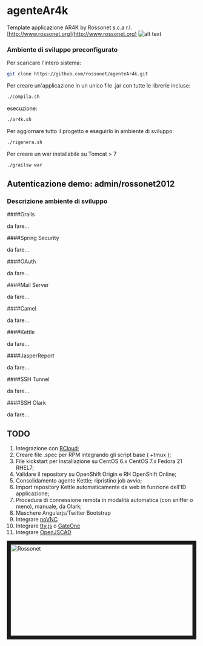 # agenteAr4k
Template applicazione AR4K
by Rossonet s.c.a r.l.
[http://www.rossonet.org](http://www.rossonet.org)
![alt text](http://www.rossonet.org/wp-content/uploads/2015/01/logoRossonet4.png "Rossonet")

### Ambiente di sviluppo preconfigurato

Per scaricare l'intero sistema:
```bash
git clone https://github.com/rossonet/agenteAr4k.git
```

Per creare un'applicazione in un unico file .jar con tutte le librerie incluse:
```bash
./compila.sh
```
esecuzione:
```bash
./ar4k.sh
```

Per aggiornare tutto il progetto e eseguirlo in ambiente di sviluppo:
```bash
./rigenera.sh
```

Per creare un war installabile su Tomcat > 7
```bash
./grailsw war
```

## Autenticazione demo: admin/rossonet2012

### Descrizione ambiente di sviluppo

####Grails

da fare...

####Spring Security

da fare...

####OAuth

da fare...

####Mail Server

da fare...

####Camel

da fare...

####Kettle

da fare...

####JasperReport

da fare...

####SSH Tunnel

da fare...

####SSH Olark

da fare...

## TODO

1. Integrazione con [RCloud](https://github.com/rossonet/Strumenti-RCloud);
2. Creare file .spec per RPM integrando gli script base ( +tmux );
3. File kickstart per installazione su CentOS 6.x CentOS 7.x Fedora 21 RHEL7;
4. Validare il repository su OpenShift Origin e RH OpenShift Online;
5. Consolidamento agente Kettle; ripristino job avvio;
6. Import repository Kettle automaticamente da web in funzione dell'ID applicazione;
7. Procedura di connessione remota in modalità automatica (con sniffer o meno), manuale, da Olark;
8. Maschere Angularjs/Twitter Bootstrap
9. Integrare [noVNC](https://github.com/kanaka/noVNC)
10. Integrare [tty.js](https://github.com/chjj/tty.js) o [GateOne](https://github.com/liftoff/GateOne)
11. Integrare [OpenJSCAD](https://github.com/Spiritdude/OpenJSCAD.org)

<a href="http://www.youtube.com/watch?feature=player_embedded&v=r47CTqU6F4g
" target="_blank"><img src="http://img.youtube.com/vi/r47CTqU6F4g/0.jpg" 
alt="Rossonet" width="480" height="240" border="10" /></a>
